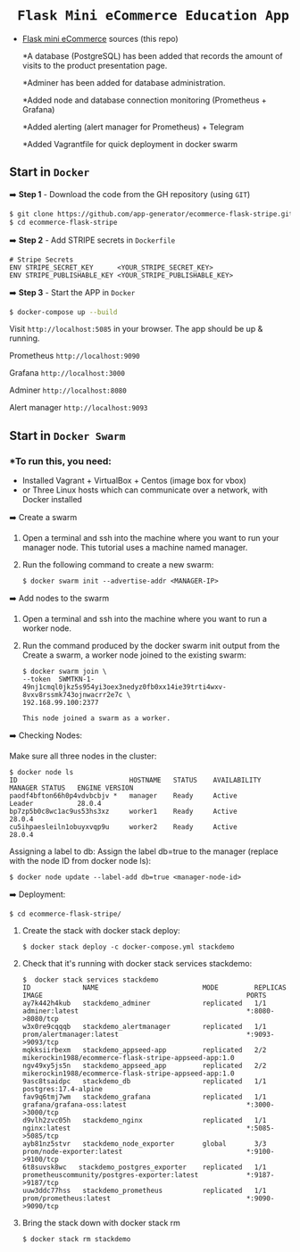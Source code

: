 # ` Flask Mini eCommerce Education App`

- [Flask mini eCommerce](https://github.com/app-generator/ecommerce-flask-stripe) sources (this repo)

  *A database (PostgreSQL) has been added that records the amount of visits to the product presentation page.
  
  *Adminer has been added for database administration.
  
  *Added node and database connection monitoring (Prometheus + Grafana)
  
  *Added alerting (alert manager for Prometheus) + Telegram

  *Added Vagrantfile for quick deployment in docker swarm
  

## Start in `Docker`
  :arrow_right: **Step 1** - Download the code from the GH repository (using `GIT`) 
```bash
$ git clone https://github.com/app-generator/ecommerce-flask-stripe.git
$ cd ecommerce-flask-stripe
```

 :arrow_right: **Step 2** - Add STRIPE secrets in `Dockerfile`
```Dokerfile
# Stripe Secrets 
ENV STRIPE_SECRET_KEY      <YOUR_STRIPE_SECRET_KEY>
ENV STRIPE_PUBLISHABLE_KEY <YOUR_STRIPE_PUBLISHABLE_KEY>
```

:arrow_right: **Step 3** - Start the APP in `Docker`
```bash
$ docker-compose up --build 
```
Visit `http://localhost:5085` in your browser. The app should be up & running.

Prometheus `http://localhost:9090`

Grafana `http://localhost:3000`

Adminer `http://localhost:8080`

Alert manager `http://localhost:9093`

## Start in `Docker Swarm` ##
### *To run this, you need:
- Installed Vagrant + VirtualBox + Centos (image box for vbox)
- or Three Linux hosts which can communicate over a network, with Docker installed

:arrow_right: Create a swarm

1. Open a terminal and ssh into the machine where you want to run your manager node. This tutorial uses a machine named manager.

2. Run the following command to create a new swarm:
   
       $ docker swarm init --advertise-addr <MANAGER-IP>
                        
:arrow_right: Add nodes to the swarm

1. Open a terminal and ssh into the machine where you want to run a worker node.

2. Run the command produced by the docker swarm init output from the Create a swarm, a worker node joined to the existing swarm:
   
       $ docker swarm join \
       --token  SWMTKN-1-49nj1cmql0jkz5s954yi3oex3nedyz0fb0xx14ie39trti4wxv-8vxv8rssmk743ojnwacrr2e7c \
       192.168.99.100:2377

       This node joined a swarm as a worker.

:arrow_right: Checking Nodes: 

Make sure all three nodes in the cluster:

    $ docker node ls
    ID                            HOSTNAME   STATUS    AVAILABILITY   MANAGER STATUS   ENGINE VERSION
    paodf4bfton66h0p4vdvbcbjv *   manager    Ready     Active         Leader           28.0.4
    bp7zp5b0c8wc1ac9us53hs3xz     worker1    Ready     Active                          28.0.4
    cu5ihpaesleiln1obuyxvqp9u     worker2    Ready     Active                          28.0.4


Assigning a label to db: Assign the label db=true to the manager (replace <manager-node-id> with the node ID from docker node ls):

    $ docker node update --label-add db=true <manager-node-id>
:arrow_right: Deployment:

    $ cd ecommerce-flask-stripe/
    
1. Create the stack with docker stack deploy:   

       $ docker stack deploy -c docker-compose.yml stackdemo
   
2. Check that it's running with docker stack services stackdemo:
    
       $  docker stack services stackdemo
       ID             NAME                          MODE         REPLICAS   IMAGE                                                   PORTS
       ay7k442h4kub   stackdemo_adminer             replicated   1/1        adminer:latest                                          *:8080->8080/tcp
       w3x0re9cqqqb   stackdemo_alertmanager        replicated   1/1        prom/alertmanager:latest                                *:9093->9093/tcp
       mqkksiirbexm   stackdemo_appseed-app         replicated   2/2        mikerockin1988/ecommerce-flask-stripe-appseed-app:1.0   
       ngv49xy5js5n   stackdemo_appseed_app         replicated   2/2        mikerockin1988/ecommerce-flask-stripe-appseed-app:1.0   
       9asc8tsaidpc   stackdemo_db                  replicated   1/1        postgres:17.4-alpine                                    
       fav9q6tmj7wm   stackdemo_grafana             replicated   1/1        grafana/grafana-oss:latest                              *:3000->3000/tcp
       d9vlh2zvc05h   stackdemo_nginx               replicated   1/1        nginx:latest                                            *:5085->5085/tcp
       ayb81nz5stvr   stackdemo_node_exporter       global       3/3        prom/node-exporter:latest                               *:9100->9100/tcp
       6t8suvsk8wc   stackdemo_postgres_exporter    replicated   1/1        prometheuscommunity/postgres-exporter:latest            *:9187->9187/tcp
       uuw3ddc77hss   stackdemo_prometheus          replicated   1/1        prom/prometheus:latest                                  *:9090->9090/tcp


3. Bring the stack down with docker stack rm

       $ docker stack rm stackdemo
<br />


